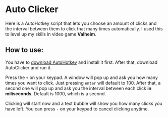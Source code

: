 # Auto Clicker

Here is a AutoHotkey script that lets you choose an amount of clicks and the interval between them to click that many times automatically. I used this to level up my skills in video game **Valheim**.

## How to use:
You have to [download AutoHotkey](https://www.autohotkey.com/) and install it first. After that, download AutoClicker and run it.

Press the `+` on your keypad. A window will pop up and ask you how many times you want to click. Just pressing `enter` will default to 100. After that, a second one will pop up and ask you the interval between each click **in miliseconds**. Default is 1000, which is a second.

Clicking will start now and a text bubble will show you how many clicks you have left. You can press `-` on your keypad to cancel clicking anytime.
